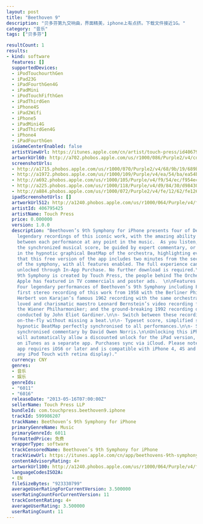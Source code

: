 ```yaml
---
layout: post
title: "Beethoven 9"
description: "贝多芬第九交响曲，界面精美，iphone上有点挤。下载文件接近1G。"
category: "音乐" 
tags: ["贝多芬"]

resultCount: 1
results:
- kind: software
  features: []
  supportedDevices:
  - iPodTouchourthGen
  - iPad23G
  - iPadFourthGen4G
  - iPadMini
  - iPodTouchFifthGen
  - iPadThirdGen
  - iPhone4S
  - iPad2Wifi
  - iPhone5
  - iPadMini4G
  - iPadThirdGen4G
  - iPhone4
  - iPadFourthGen
  isGameCenterEnabled: false
  artistViewUrl: https://itunes.apple.com/cn/artist/touch-press/id406795425?mt=8&uo=4
  artworkUrl60: http://a702.phobos.apple.com/us/r1000/086/Purple2/v4/cd/27/6b/cd276bc3-1c5c-1ee9-e015-13867687f499/Icon.png
  screenshotUrls:
  - http://a1715.phobos.apple.com/us/r1000/070/Purple2/v4/68/9b/19/689b197f-5d67-5d0b-09d5-3a40068c68f7/mzl.vpzjhvbe.png
  - http://a1972.phobos.apple.com/us/r1000/109/Purple/v4/ea/54/ba/ea54ba13-54b0-4afa-7e99-717802878fb1/mzl.jksjkwmf.png
  - http://a692.phobos.apple.com/us/r1000/105/Purple/v4/f9/54/ec/f954ecf9-a346-1b4e-9729-1a6f38fb15df/mzl.uaaowyow.png
  - http://a225.phobos.apple.com/us/r1000/118/Purple/v4/d9/84/30/d9843058-a796-fe44-72ca-2c3ce239f986/mzl.czvsekwb.png
  - http://a884.phobos.apple.com/us/r1000/072/Purple2/v4/fe/12/62/fe1262e3-3c06-29b1-2cf2-6ea1a23844df/mzl.yytworbz.png
  ipadScreenshotUrls: []
  artworkUrl512: http://a1240.phobos.apple.com/us/r1000/064/Purple/v4/f5/2a/00/f52a000a-ef19-6d7f-6a28-fcc12b094cc4/mzl.pjdurxui.png
  artistId: 406795425
  artistName: Touch Press
  price: 0.000000
  version: 1.0.0
  description: "Beethoven’s 9th Symphony for iPhone presents four of Deutsche Grammophon’s
    legendary recordings of this iconic work, with the amazing ability to switch instantly
    between each performance at any point in the music.  As you listen, you can watch
    the synchronized musical score, be guided by expert commentary, or immerse yourself
    in the hypnotic graphical BeatMap of the orchestra, highlighting every note.\n\nNote
    that this free version of the app includes two minutes from the second movement
    of the symphony, with all features enabled. The full experience can then be instantly
    unlocked through In-App Purchase. No further download is required.\n\nBeethoven’s
    9th Symphony is created by Touch Press, the people behind The Orchestra app, which
    Apple has featured in TV commercials and poster ads.  \n\nFeatures include:\n\n-
    Four legendary performances of Beethoven’s 9th Symphony including Ferenc Fricsay’s
    first stereo recording of this work from 1958 with the Berliner Philharmoniker;
    Herbert von Karajan’s famous 1962 recording with the same orchestra; the widely
    loved and charismatic maestro Leonard Bernstein’s video recording from 1979 with
    the Wiener Philharmoniker; and the ground-breaking 1992 recording on period instruments
    conducted by John Eliot Gardiner.\n\n- Switch between these recordings anywhere
    on-the-fly without missing a beat.\n\n- Typeset score, simplified score and the
    hypnotic BeatMap perfectly synchronised to all performances.\n\n- Specially commissioned
    synchronised commentary by David Owen Norris.\n\nUnlocking this iPhone version
    will automatically allow a discounted unlock for the iPad version, which is available
    on iTunes as a separate app. Purchases sync via iCloud. Please note that this
    app requires iOS6 or later and is compatible with iPhone 4, 4S and 5 (including
    any iPod Touch with retina display)."
  currency: CNY
  genres:
  - 音乐
  - 娱乐
  genreIds:
  - "6011"
  - "6016"
  releaseDate: "2013-05-16T07:00:00Z"
  sellerName: Touch Press LLP
  bundleId: com.touchpress.beethoven9.iphone
  trackId: 599986207
  trackName: Beethoven’s 9th Symphony for iPhone
  primaryGenreName: Music
  primaryGenreId: 6011
  formattedPrice: 免费
  wrapperType: software
  trackCensoredName: Beethoven’s 9th Symphony for iPhone
  trackViewUrl: https://itunes.apple.com/cn/app/beethovens-9th-symphony-for/id599986207?mt=8&uo=4
  contentAdvisoryRating: 4+
  artworkUrl100: http://a1240.phobos.apple.com/us/r1000/064/Purple/v4/f5/2a/00/f52a000a-ef19-6d7f-6a28-fcc12b094cc4/mzl.pjdurxui.png
  languageCodesISO2A:
  - EN
  fileSizeBytes: "923330799"
  averageUserRatingForCurrentVersion: 3.500000
  userRatingCountForCurrentVersion: 11
  trackContentRating: 4+
  averageUserRating: 3.500000
  userRatingCount: 11
---
```

